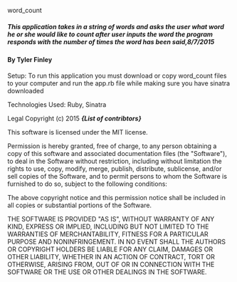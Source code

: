 word_count
##### This application takes in a string of words and asks the user what word he or she would like to count after user inputs the word the program responds with the number of times the word has been said,8/7/2015

#### By Tyler Finley

Setup: To run this application you must download or copy word_count files to your computer and run the app.rb file while making sure you have sinatra downloaded

Technologies Used:
Ruby, Sinatra

Legal
Copyright (c) 2015 **_{List of contribtors}_**

This software is licensed under the MIT license.

Permission is hereby granted, free of charge, to any person obtaining a copy
of this software and associated documentation files (the "Software"), to deal
in the Software without restriction, including without limitation the rights
to use, copy, modify, merge, publish, distribute, sublicense, and/or sell
copies of the Software, and to permit persons to whom the Software is
furnished to do so, subject to the following conditions:

The above copyright notice and this permission notice shall be included in
all copies or substantial portions of the Software.

THE SOFTWARE IS PROVIDED "AS IS", WITHOUT WARRANTY OF ANY KIND, EXPRESS OR
IMPLIED, INCLUDING BUT NOT LIMITED TO THE WARRANTIES OF MERCHANTABILITY,
FITNESS FOR A PARTICULAR PURPOSE AND NONINFRINGEMENT. IN NO EVENT SHALL THE
AUTHORS OR COPYRIGHT HOLDERS BE LIABLE FOR ANY CLAIM, DAMAGES OR OTHER
LIABILITY, WHETHER IN AN ACTION OF CONTRACT, TORT OR OTHERWISE, ARISING FROM,
OUT OF OR IN CONNECTION WITH THE SOFTWARE OR THE USE OR OTHER DEALINGS IN
THE SOFTWARE.
